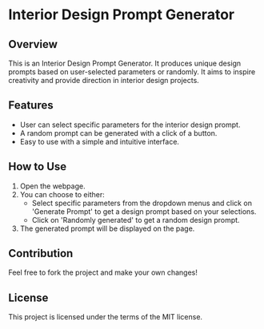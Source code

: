 # Interior Design Prompt Generator

## Overview
This is an Interior Design Prompt Generator. It produces unique design prompts based on user-selected parameters or randomly. It aims to inspire creativity and provide direction in interior design projects.

## Features
- User can select specific parameters for the interior design prompt.
- A random prompt can be generated with a click of a button.
- Easy to use with a simple and intuitive interface.

## How to Use
1. Open the webpage.
2. You can choose to either:
   - Select specific parameters from the dropdown menus and click on 'Generate Prompt' to get a design prompt based on your selections.
   - Click on 'Randomly generated' to get a random design prompt.
3. The generated prompt will be displayed on the page.

## Contribution
Feel free to fork the project and make your own changes!

## License
This project is licensed under the terms of the MIT license.

